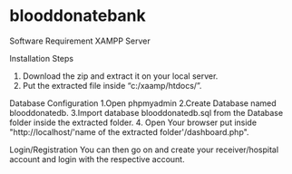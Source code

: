 # blooddonatebank

Software Requirement
XAMPP Server

Installation Steps
1. Download the zip and extract it on your local server.
2. Put the extracted file inside “c:/xaamp/htdocs/”.

Database Configuration
1.Open phpmyadmin
2.Create Database named blooddonatedb.
3.Import database blooddonatedb.sql from the Database folder inside the extracted folder.
4. Open Your browser put inside "http://localhost/'name of the extracted folder'/dashboard.php".

Login/Registration
You can then go on and create your receiver/hospital account and login with the respective account.
